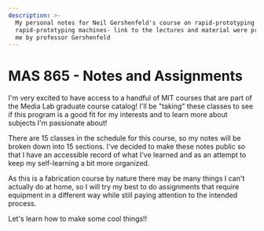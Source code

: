 ```yaml
---
description: >-
  My personal notes for Neil Gershenfeld's course on rapid-prototyping of
  rapid-prototyping machines- link to the lectures and material were provided to
  me by professor Gershenfeld
---
```


# MAS 865 - Notes and Assignments

I'm very excited to have access to a handful of MIT courses that are part of the Media Lab graduate course catalog! I'll be "taking" these classes to see if this program is a good fit for my interests and to learn more about subjects I'm passionate about!

There are 15 classes in the schedule for this course, so my notes will be broken down into 15 sections. I've decided to make these notes public so that I have an accessible record of what I've learned and as an attempt to keep my self-learning a bit more organized.&#x20;

As this is a fabrication course by nature there may be many things I can't actually do at home, so I will try my best to do assignments that require equipment in a different way while still paying attention to the intended process.&#x20;

Let's learn how to make some cool things!!&#x20;
